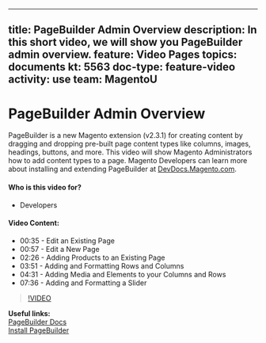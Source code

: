 
---
title: PageBuilder Admin Overview
description: In this short video, we will show you PageBuilder admin overview.
feature: Video Pages
topics: documents
kt: 5563
doc-type: feature-video
activity: use
team: MagentoU
---
# PageBuilder Admin Overview

PageBuilder is a new Magento extension (v2.3.1) for creating content by dragging and dropping pre-built page content types like columns, images, headings, buttons, and more. This video will show Magento Administrators how to add content types to a page. Magento Developers can learn more about installing and extending PageBuilder at [DevDocs.Magento.com](https://devdocs.magento.com/page-builder/docs/).

#### Who is this video for?
* Developers

#### Video Content:
* 00:35 - Edit an Existing Page
* 00:57 - Edit a New Page
* 02:26 - Adding Products to an Existing Page
* 03:51 - Adding and Formatting Rows and Columns
* 04:31 - Adding Media and Elements to your Columns and Rows
* 07:36 - Adding and Formatting a Slider

>[!VIDEO](https://video.tv.adobe.com/v/35783)

**Useful links:**
<br/>
[PageBuilder Docs](https://devdocs.magento.com/page-builder/docs/)
<br/>
[Install PageBuilder](https://devdocs.magento.com/page-builder/docs/getting-started/install-pagebuilder.html)

